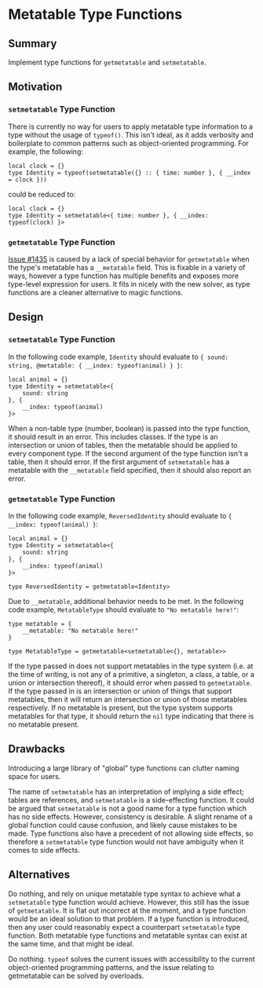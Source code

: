 # Metatable Type Functions

## Summary

Implement type functions for `getmetatable` and `setmetatable`.

## Motivation

### `setmetatable` Type Function

There is currently no way for users to apply metatable type information to a type without the usage of `typeof()`. This isn't ideal, as it adds verbosity and boilerplate to common patterns such as object-oriented programming. For example, the following:

```luau
local clock = {}
type Identity = typeof(setmetatable({} :: { time: number }, { __index = clock }))
```

could be reduced to:

```luau
local clock = {}
type Identity = setmetatable<{ time: number }, { __index: typeof(clock) }>
```

### `getmetatable` Type Function

[Issue #1435](https://github.com/luau-lang/luau/issues/1435) is caused by a lack of special behavior for `getmetatable` when the type's metatable has a `__metatable` field. This is fixable in a variety of ways, however a type function has multiple benefits and exposes more type-level expression for users. It fits in nicely with the new solver, as type functions are a cleaner alternative to magic functions.

## Design

### `setmetatable` Type Function

In the following code example, `Identity` should evaluate to `{ sound: string, @metatable: { __index: typeof(animal) } }`:

```luau
local animal = {}
type Identity = setmetatable<{
	sound: string
}, {
	__index: typeof(animal)
}>
```

When a non-table type (number, boolean) is passed into the type function, it should result in an error. This includes classes.
If the type is an intersection or union of tables, then the metatable should be applied to every component type.
If the second argument of the type function isn't a table, then it should error.
If the first argument of `setmetatable` has a metatable with the `__metatable` field specified, then it should also report an error.

### `getmetatable` Type Function

In the following code example, `ReversedIdentity` should evaluate to `{ __index: typeof(animal) }`:

```luau
local animal = {}
type Identity = setmetatable<{
	sound: string
}, {
	__index: typeof(animal)
}>

type ReversedIdentity = getmetatable<Identity>
```

Due to `__metatable`, additional behavior needs to be met. In the following code example, `MetatableType` should evaluate to `"No metatable here!"`:

```luau
type metatable = {
	__metatable: "No metatable here!"
}

type MetatableType = getmetatable<setmetatable<{}, metatable>>
```

If the type passed in does not support metatables in the type system (i.e. at the time of writing, is not any of a primitive, a singleton, a class, a table, or a union or intersection thereof), it should error when passed to `getmetatable`. 
If the type passed in is an intersection or union of things that support metatables, then it will return an intersection or union of those metatables respectively.
If no metatable is present, but the type system supports metatables for that type, it should return the `nil` type indicating that there is no metatable present.

## Drawbacks

Introducing a large library of "global" type functions can clutter naming space for users.

The name of `setmetatable` has an interpretation of implying a side effect; tables are references, and `setmetatable` is a side-effecting function. It could be argued that `setmetatable` is not a good name for a type function which has no side effects. However, consistency is desirable. A slight rename of a global function could cause confusion, and likely cause mistakes to be made. Type functions also have a precedent of not allowing side effects, so therefore a `setmetatable` type function would not have ambiguity when it comes to side effects.

## Alternatives

Do nothing, and rely on unique metatable type syntax to achieve what a `setmetatable` type function would achieve. However, this still has the issue of `getmetatable`. It is flat out incorrect at the moment, and a type function would be an ideal solution to that problem. If a type function is introduced, then any user could reasonably expect a counterpart `setmetatable` type function. Both metatable type functions and metatable syntax can exist at the same time, and that might be ideal.

Do nothing. `typeof` solves the current issues with accessibility to the current object-oriented programming patterns, and the issue relating to getmetatable can be solved by overloads.
